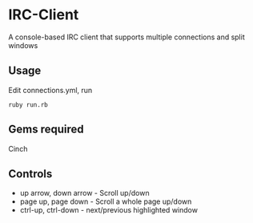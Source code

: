 IRC-Client
==========

A console-based IRC client that supports multiple connections and split windows

## Usage

Edit connections.yml, run

    ruby run.rb

## Gems required

Cinch

## Controls

- up arrow, down arrow - Scroll up/down
- page up, page down - Scroll a whole page up/down
- ctrl-up, ctrl-down - next/previous highlighted window